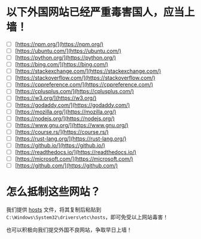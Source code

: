 # 以下外国网站已经严重毒害国人，应当上墙！

- [ ] [https://npm.org/](https://npm.org/)
- [ ] [https://ubuntu.com/](https://ubuntu.com/)
- [ ] [https://python.org/](https://python.org/)
- [ ] [https://bing.com/](https://bing.com/)
- [ ] [https://stackexchange.com/](https://stackexchange.com/)
- [ ] [https://stackoverflow.com/](https://stackoverflow.com/)
- [ ] [https://cppreference.com/](https://cppreference.com/)
- [ ] [https://cplusplus.com/](https://cplusplus.com/)
- [ ] [https://w3.org/](https://w3.org/)
- [ ] [https://godaddy.com/](https://godaddy.com/)
- [ ] [https://mozilla.org/](https://mozilla.org/)
- [ ] [https://nodejs.org/](https://nodejs.org/)
- [ ] [https://www.gnu.org/](https://www.gnu.org/)
- [ ] [https://course.rs/](https://course.rs/)
- [ ] [https://rust-lang.org/](https://rust-lang.org/)
- [ ] [https://github.io/](https://github.io/)
- [ ] [https://readthedocs.io/](https://readthedocs.io/)
- [ ] [https://microsoft.com/](https://microsoft.com/)
- [ ] [https://github.com/](https://github.com/)

# 怎么抵制这些网站？

我们提供 [hosts](hosts) 文件，将其复制后粘贴到`C:\Windows\System32\drivers\etc\hosts`，即可免受以上网站毒害！

也可以积极向我们提交外国不良网站，争取早日上墙！
